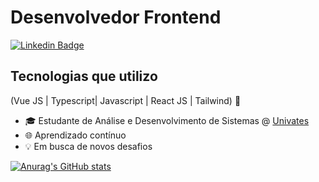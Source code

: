 
<h1>Desenvolvedor Frontend</h1>

[![Linkedin Badge](https://img.shields.io/badge/-LinkedIn-6633cc?style=flat-square&logo=Linkedin&logoColor=white&link=https://www.linkedin.com/in/arthurhzkunz/)](https://www.linkedin.com/in/arthurhzkunz/)

## Tecnologias que utilizo
(Vue JS | Typescript| Javascript | React JS  | Tailwind) 🚀

- 🎓 Estudante de Análise e Desenvolvimento de Sistemas @ [Univates](https://univates.br/)
- 🌐 Aprendizado contínuo
- 💡 Em busca de novos desafios

<div align="left">
  
[![Anurag's GitHub stats](https://github-readme-stats.vercel.app/api?username=arthurhzk)](https://github.com/anuraghazra/github-readme-stats)
  
 </div>
